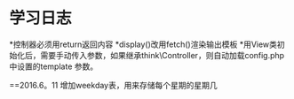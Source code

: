 学习日志
===
*控制器必须用return返回内容
*display()改用fetch()渲染输出模板
*用View类初始化后，需要手动传入参数，如果继承think\Controller，则自动加载config.php中设置的template 参数。

==2016.6。11
增加weekday表，用来存储每个星期的星期几